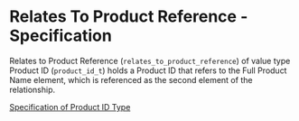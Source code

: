 # Relates To Product Reference - Specification

Relates to Product Reference (`relates_to_product_reference`) of value type Product ID (`product_id_t`) holds a Product
ID that refers to the Full Product Name element, which is referenced as the second element of the relationship.

[Specification of Product ID Type](../../../types/product_id-spec.en.md)
